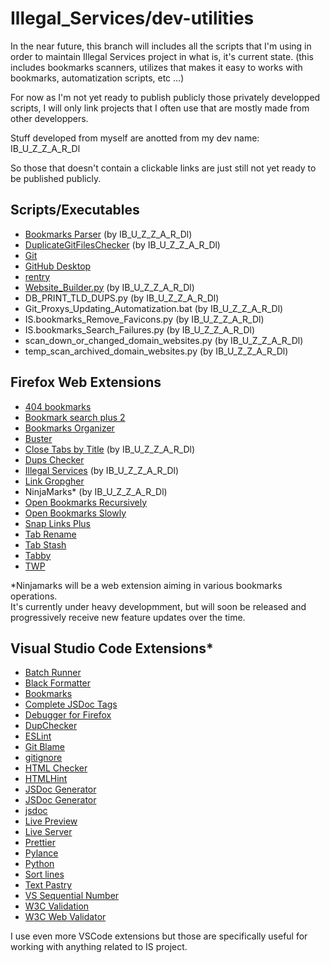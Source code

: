 # Illegal_Services/dev-utilities

In the near future, this branch will includes all the scripts that I'm using in order to maintain Illegal Services project in what is, it's current state. (this includes bookmarks scanners, utilizes that makes it easy to works with bookmarks, automatization scripts, etc ...)

For now as I'm not yet ready to publish publicly those privately developped scripts, I will only link projects that I often use that are mostly made from other developpers.

Stuff developed from myself are anotted from my dev name: IB_U_Z_Z_A_R_Dl

So those that doesn't contain a clickable links are just still not yet ready to be published publicly.

## Scripts/Executables

- [Bookmarks Parser](https://github.com/Illegal-Services/bookmarks_parser) (by IB_U_Z_Z_A_R_Dl)
- [DuplicateGitFilesChecker](https://github.com/Illegal-Services/DuplicateGitFilesChecker) (by IB_U_Z_Z_A_R_Dl)
- [Git](https://git-scm.com/)
- [GitHub Desktop](https://desktop.github.com/)
- [rentry](https://github.com/radude/rentry)
- [Website_Builder.py](https://github.com/Illegal-Services/Illegal_Services/blob/website/Website_Builder.py) (by IB_U_Z_Z_A_R_Dl)
- DB_PRINT_TLD_DUPS.py (by IB_U_Z_Z_A_R_Dl)
- Git_Proxys_Updating_Automatization.bat (by IB_U_Z_Z_A_R_Dl)
- IS.bookmarks_Remove_Favicons.py (by IB_U_Z_Z_A_R_Dl)
- IS.bookmarks_Search_Failures.py (by IB_U_Z_Z_A_R_Dl)
- scan_down_or_changed_domain_websites.py (by IB_U_Z_Z_A_R_Dl)
- temp_scan_archived_domain_websites.py (by IB_U_Z_Z_A_R_Dl)

## Firefox Web Extensions

- [404 bookmarks](https://addons.mozilla.org/firefox/addon/404-bookmarks/)
- [Bookmark search plus 2](https://addons.mozilla.org/firefox/addon/bookmark-search-plus-2/)
- [Bookmarks Organizer](https://addons.mozilla.org/firefox/addon/bookmarks-organizer/)
- [Buster](https://addons.mozilla.org/firefox/addon/buster-captcha-solver/)
- [Close Tabs by Title](https://addons.mozilla.org/firefox/addon/close-tabs-by-title/) (by IB_U_Z_Z_A_R_Dl)
- [Dups Checker](https://addons.mozilla.org/firefox/addon/bookmark-dupes/)
- [Illegal Services](https://addons.mozilla.org/firefox/addon/illegal-services/) (by IB_U_Z_Z_A_R_Dl)
- [Link Gropgher](https://addons.mozilla.org/firefox/addon/link-gopher/)
- NinjaMarks\* (by IB_U_Z_Z_A_R_Dl)
- [Open Bookmarks Recursively](https://addons.mozilla.org/firefox/addon/open-bookmarks-recursively/)
- [Open Bookmarks Slowly](https://addons.mozilla.org/firefox/addon/open-bookmarks-slowly/)
- [Snap Links Plus](https://addons.mozilla.org/firefox/addon/snaplinksplus/)
- [Tab Rename](https://addons.mozilla.org/firefox/addon/tab-rename/)
- [Tab Stash](https://addons.mozilla.org/firefox/addon/tab-stash/)
- [Tabby](https://addons.mozilla.org/firefox/addon/tabby-window-tab-manager/)
- [TWP](https://addons.mozilla.org/firefox/addon/traduzir-paginas-web/)

\*Ninjamarks will be a web extension aiming in various bookmarks operations.
<br>
It's currently under heavy developmment, but will soon be released and progressively receive new feature updates over the time.

## Visual Studio Code Extensions\*

- [Batch Runner](https://marketplace.visualstudio.com/items?itemName=NilsSoderman.batch-runner)
- [Black Formatter](https://marketplace.visualstudio.com/items?itemName=ms-python.black-formatter)
- [Bookmarks](https://marketplace.visualstudio.com/items?itemName=alefragnani.Bookmarks)
- [Complete JSDoc Tags](https://marketplace.visualstudio.com/items?itemName=HookyQR.JSDocTagComplete)
- [Debugger for Firefox](https://marketplace.visualstudio.com/items?itemName=firefox-devtools.vscode-firefox-debug)
- [DupChecker](https://marketplace.visualstudio.com/items?itemName=jianbingfang.dupchecker)
- [ESLint](https://marketplace.visualstudio.com/items?itemName=dbaeumer.vscode-eslint)
- [Git Blame](https://marketplace.visualstudio.com/items?itemName=waderyan.gitblame)
- [gitignore](https://marketplace.visualstudio.com/items?itemName=codezombiech.gitignore)
- [HTML Checker](https://marketplace.visualstudio.com/items?itemName=Narlotl.html-validator)
- [HTMLHint](https://marketplace.visualstudio.com/items?itemName=HTMLHint.vscode-htmlhint)
- [JSDoc Generator](https://marketplace.visualstudio.com/items?itemName=crystal-spider.jsdoc-generator)
- [JSDoc Generator](https://marketplace.visualstudio.com/items?itemName=kimlimjustin.jsdoc-generator)
- [jsdoc](https://marketplace.visualstudio.com/items?itemName=lllllllqw.jsdoc)
- [Live Preview](https://marketplace.visualstudio.com/items?itemName=ms-vscode.live-server)
- [Live Server](https://marketplace.visualstudio.com/items?itemName=ritwickdey.LiveServer)
- [Prettier](https://marketplace.visualstudio.com/items?itemName=esbenp.prettier-vscode)
- [Pylance](https://marketplace.visualstudio.com/items?itemName=ms-python.vscode-pylance)
- [Python](https://marketplace.visualstudio.com/items?itemName=ms-python.python)
- [Sort lines](https://marketplace.visualstudio.com/items?itemName=Tyriar.sort-lines)
- [Text Pastry](https://marketplace.visualstudio.com/items?itemName=jkjustjoshing.vscode-text-pastry)
- [VS Sequential Number](https://marketplace.visualstudio.com/items?itemName=neptunedesign.vs-sequential-number)
- [W3C Validation](https://marketplace.visualstudio.com/items?itemName=Umoxfo.vscode-w3cvalidation)
- [W3C Web Validator](https://marketplace.visualstudio.com/items?itemName=CelianRiboulet.webvalidator)

I use even more VSCode extensions but those are specifically useful for working with anything related to IS project.
